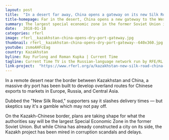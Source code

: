 ```yaml
---
layout: post
title:  "In a desert far away, China opens a gateway on its new Silk Road"
title-homepage: Far in the desert, China opens a new gateway to the West
summary: The largest special economic zone in the former Soviet Union is emerging on the Kazakh-Chinese border — marred by protests, delays and corruption allegations.
date:   2018-01-18
categories: rferl
image: rferl__kazakhstan-china-opens-dry-port-gateway.jpg
thumbnail: rferl__kazakhstan-china-opens-dry-port-gateway--640x360.jpg
youtube: zsmoAHFcEag
country: Kazakhstan
byline: Ray Furlong and Roman Kupka | Current Time
tagline: Current Time TV is the Russian-language network run by RFE/RL in cooperation with VOA.
link-project:  "https://www.rferl.org/a/kazakhstan-new-silk-road-china-exports-gamble/28970736.html"
---
```


In a remote desert near the border between Kazakhstan and China, a massive dry port has been built to develop overland routes for Chinese exports to markets in Europe, Russia, and Central Asia.

Dubbed the "New Silk Road," supporters say it slashes delivery times — but skeptics say it's a gamble which may not pay off.

On the Kazakh-Chinese border, plans are taking shape for what the authorities say will be the largest Special Economic Zone in the former Soviet Union. But while China has already constructed a city on its side, the Kazakh project has been mired in corruption scandals and delays.